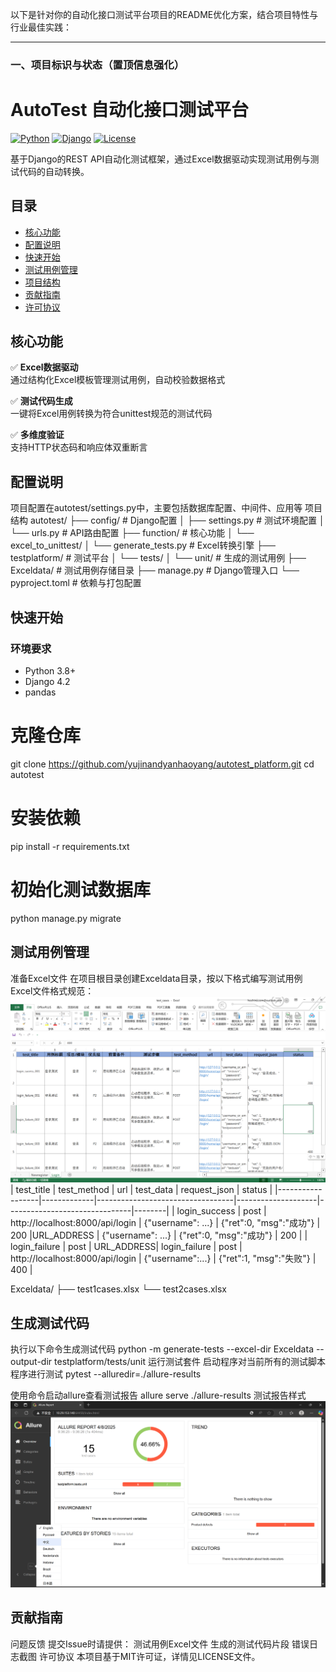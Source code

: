 以下是针对你的自动化接口测试平台项目的README优化方案，结合项目特性与行业最佳实践：

---

### 一、项目标识与状态（置顶信息强化）
# AutoTest 自动化接口测试平台

[![Python](https://img.shields.io/badge/python-3.8%2B-blue)](https://www.python.org/)
[![Django](https://img.shields.io/badge/django-4.2-brightgreen)](https://www.djangoproject.com/)
[![License](https://img.shields.io/badge/license-MIT-blue)](LICENSE)

基于Django的REST API自动化测试框架，通过Excel数据驱动实现测试用例与测试代码的自动转换。

## 目录
- [核心功能](#核心功能)
- [配置说明](#配置说明)
- [快速开始](#快速开始)
- [测试用例管理](#测试用例管理)
- [项目结构](#项目结构)
- [贡献指南](#贡献指南)
- [许可协议](#许可协议)

## 核心功能

✅ **Excel数据驱动**  
通过结构化Excel模板管理测试用例，自动校验数据格式

✅ **测试代码生成**  
一键将Excel用例转换为符合unittest规范的测试代码

✅ **多维度验证**  
支持HTTP状态码和响应体双重断言

## 配置说明
项目配置在autotest/settings.py中，主要包括数据库配置、中间件、应用等
项目结构
autotest/
├── config/                 # Django配置
│   ├── settings.py        # 测试环境配置
│   └── urls.py            # API路由配置
├── function/              # 核心功能
│   └── excel_to_unittest/
│       └── generate_tests.py  # Excel转换引擎
├── testplatform/          # 测试平台
│   └── tests/
│       └── unit/          # 生成的测试用例
├── Exceldata/             # 测试用例存储目录
├── manage.py              # Django管理入口
└── pyproject.toml         # 依赖与打包配置


## 快速开始
### 环境要求
- Python 3.8+
- Django 4.2
- pandas
# 克隆仓库
git clone https://github.com/yujinandyanhaoyang/autotest_platform.git
cd autotest

# 安装依赖
pip install -r requirements.txt

# 初始化测试数据库
python manage.py migrate

## 测试用例管理
准备Excel文件 在项目根目录创建Exceldata目录，按以下格式编写测试用例
Excel文件格式规范：
![Excel测试用例格式示例](docs/images/excel-format.png)
| test_title       | test_method | url                              | test_data          | request_json                   | status |
|------------------|-------------|----------------------------------|--------------------|-------------------------------|--------|
| login_success    | post        | http://localhost:8000/api/login | {"username": ...} | {"ret":0, "msg":"成功"}      | 200    |URL_ADDRESS | {"username": ...} | {"ret":0, "msg":"成功"}      | 200    |
| login_failure    | post        | URL_ADDRESS| login_failure    | post        | http://localhost:8000/api/login | {"username":...} | {"ret":1, "msg":"失败"}      | 400    |

Exceldata/
├── test1cases.xlsx
└── test2cases.xlsx

## 生成测试代码
执行以下命令生成测试代码
python -m generate-tests --excel-dir Exceldata --output-dir testplatform/tests/unit
运行测试套件
启动程序对当前所有的测试脚本程序进行测试
pytest --alluredir=./allure-results

使用命令启动allure查看测试报告
allure serve ./allure-results
测试报告样式
![Allure测试报告示例](docs/images/allure-report.png)

## 贡献指南
问题反馈 提交Issue时请提供：
测试用例Excel文件
生成的测试代码片段
错误日志截图
许可协议
本项目基于MIT许可证，详情见LICENSE文件。